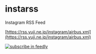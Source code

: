 # instarss

Instagram RSS Feed

[https://rss.yuji.ne.jp/instagram/airbus.xml](https://rss.yuji.ne.jp/instagram/airbus.xml)

[![subscribe in feedly](http://s3.feedly.com/img/follows/feedly-follow-rectangle-flat-big_2x.png)](https://feedly.com/i/subscription/feed%2Fhttps%3A%2F%2Frss.yuji.ne.jp%2Finstagram%2Fairbus.xml)
